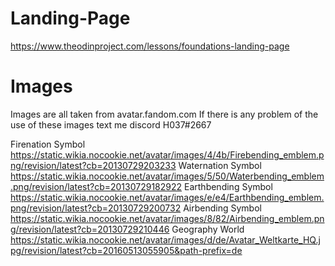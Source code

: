 # Landing-Page
https://www.theodinproject.com/lessons/foundations-landing-page

# Images
Images are all taken from avatar.fandom.com
If there is any problem of the use of these images text me discord H037#2667

Firenation Symbol https://static.wikia.nocookie.net/avatar/images/4/4b/Firebending_emblem.png/revision/latest?cb=20130729203233
Waternation Symbol https://static.wikia.nocookie.net/avatar/images/5/50/Waterbending_emblem.png/revision/latest?cb=20130729182922
Earthbending Symbol https://static.wikia.nocookie.net/avatar/images/e/e4/Earthbending_emblem.png/revision/latest?cb=20130729200732
Airbending Symbol https://static.wikia.nocookie.net/avatar/images/8/82/Airbending_emblem.png/revision/latest?cb=20130729210446
Geography World https://static.wikia.nocookie.net/avatar/images/d/de/Avatar_Weltkarte_HQ.jpg/revision/latest?cb=20160513055905&path-prefix=de
